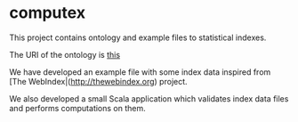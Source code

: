 computex
========

This project contains ontology and example files to statistical indexes.

The URI of the ontology is [this](http://purl.org/weso/ontology/computex)

We have developed an example file with some index data inspired from [The WebIndex|(http://thewebindex.org) project.

We also developed a small Scala application which validates index data files and performs computations on them.





